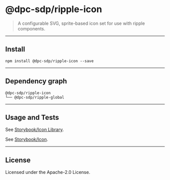 # @dpc-sdp/ripple-icon

> A configurable SVG, sprite-based icon set for use with ripple components.

--------------------------------------------------------------------------------

## Install

```shell
npm install @dpc-sdp/ripple-icon --save
```

--------------------------------------------------------------------------------

## Dependency graph

```shell
@dpc-sdp/ripple-icon
└── @dpc-sdp/ripple-global
```

--------------------------------------------------------------------------------

## Usage and Tests

See [Storybook/Icon Library](https://ripple.sdp.vic.gov.au/?selectedKind=Atoms/Icon&selectedStory=Icon%20Library).

See [Storybook/Icon](https://ripple.sdp.vic.gov.au/?selectedKind=Atoms/Icon&selectedStory=Icon).

--------------------------------------------------------------------------------

## License

Licensed under the Apache-2.0 License.
